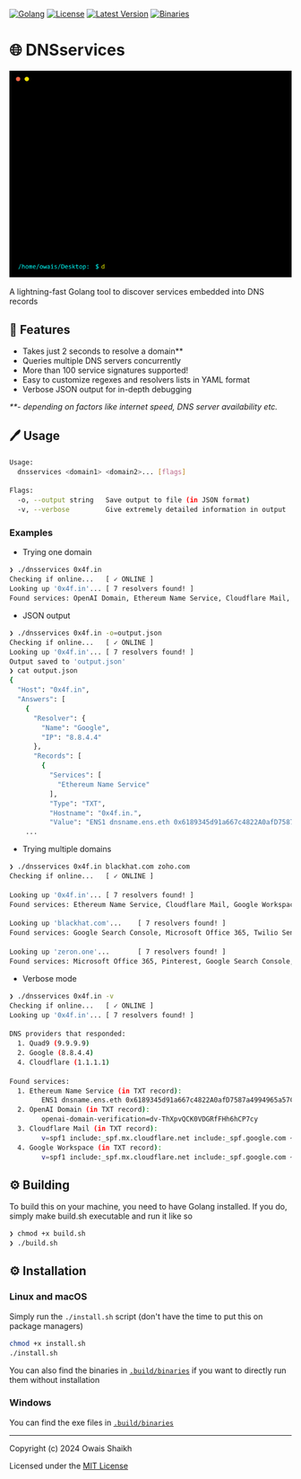 
[![Golang](https://img.shields.io/badge/Golang-fff.svg?style=flat-square&logo=go)](https://go.dev)
[![License](https://img.shields.io/badge/License-MIT-purple?style=flat-square&logo=libreoffice)](LICENSE)
[![Latest Version](https://img.shields.io/github/v/tag/0x4f53/dnsservices?label=Version&style=flat-square&logo=semver)](https://github.com/0x4f53/subs/releases)
[![Binaries](https://img.shields.io/badge/Binaries-Click%20Here-blue?style=flat-square&logo=dropbox)](.build/binaries/)

# 🌐 DNSservices

![DNSservices GIF](terminal.gif)

A lightning-fast Golang tool to discover services embedded into DNS records

## 🚀 Features
- Takes just 2 seconds to resolve a domain**
- Queries multiple DNS servers concurrently
- More than 100 service signatures supported!
- Easy to customize regexes and resolvers lists in YAML format
- Verbose JSON output for in-depth debugging

_**- depending on factors like internet speed, DNS server availability etc._

## 🖊️ Usage

```bash
Usage:
  dnsservices <domain1> <domain2>... [flags]

Flags:
  -o, --output string   Save output to file (in JSON format)
  -v, --verbose         Give extremely detailed information in output
```
### Examples
- Trying one domain
```bash
❯ ./dnsservices 0x4f.in
Checking if online...   [ ✓ ONLINE ]
Looking up '0x4f.in'... [ 7 resolvers found! ]
Found services: OpenAI Domain, Ethereum Name Service, Cloudflare Mail, Google Workspace
```

- JSON output
```bash
❯ ./dnsservices 0x4f.in -o=output.json
Checking if online...   [ ✓ ONLINE ]
Looking up '0x4f.in'... [ 7 resolvers found! ]
Output saved to 'output.json'
❯ cat output.json
{
  "Host": "0x4f.in",
  "Answers": [
    {
      "Resolver": {
        "Name": "Google",
        "IP": "8.8.4.4"
      },
      "Records": [
        {
          "Services": [
            "Ethereum Name Service"
          ],
          "Type": "TXT",
          "Hostname": "0x4f.in.",
          "Value": "ENS1 dnsname.ens.eth 0x6189345d91a667c4822A0afD7587a4994965a57C",
    ...
```

- Trying multiple domains
```bash
❯ ./dnsservices 0x4f.in blackhat.com zoho.com
Checking if online...   [ ✓ ONLINE ]

Looking up '0x4f.in'... [ 7 resolvers found! ]
Found services: Ethereum Name Service, Cloudflare Mail, Google Workspace, OpenAI Domain

Looking up 'blackhat.com'...    [ 7 resolvers found! ]
Found services: Google Search Console, Microsoft Office 365, Twilio SendGrid, Google Workspace

Looking up 'zeron.one'...       [ 7 resolvers found! ]
Found services: Microsoft Office 365, Pinterest, Google Search Console, MongoDB, Atlassian
```

- Verbose mode
```bash
❯ ./dnsservices 0x4f.in -v
Checking if online...   [ ✓ ONLINE ]
Looking up '0x4f.in'... [ 7 resolvers found! ]

DNS providers that responded:
  1. Quad9 (9.9.9.9)
  2. Google (8.8.4.4)
  4. Cloudflare (1.1.1.1)

Found services: 
  1. Ethereum Name Service (in TXT record):
        ENS1 dnsname.ens.eth 0x6189345d91a667c4822A0afD7587a4994965a57C
  2. OpenAI Domain (in TXT record):
        openai-domain-verification=dv-ThXpvQCK0VDGRfFHh6hCP7cy
  3. Cloudflare Mail (in TXT record):
        v=spf1 include:_spf.mx.cloudflare.net include:_spf.google.com ~all
  4. Google Workspace (in TXT record):
        v=spf1 include:_spf.mx.cloudflare.net include:_spf.google.com ~all
```

## ⚙️ Building

To build this on your machine, you need to have Golang installed.
If you do, simply make build.sh executable and run it like so

```bash
❯ chmod +x build.sh
❯ ./build.sh
```

## ⚙️ Installation
### Linux and macOS

Simply run the `./install.sh` script (don't 
have the time to put this on package managers)

```bash
chmod +x install.sh
./install.sh
```

You can also find the binaries in [`.build/binaries`](.build/binaries/) if you want to directly run them
without installation

### Windows
You can find the exe files in [`.build/binaries`](.build/binaries/)


---

Copyright (c) 2024  Owais Shaikh

Licensed under the [MIT License](LICENSE)